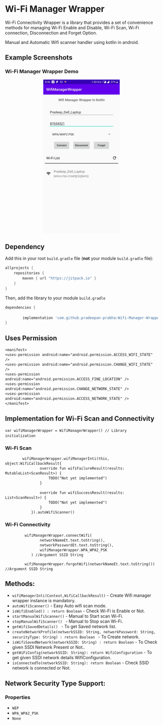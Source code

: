 # Wi-Fi Manager Wrapper
Wi-Fi Connectivity Wrapper is a library that provides a set of convenience methods for managing Wi-Fi Enable and Disable, Wi-Fi Scan, Wi-Fi connection, Disconnection and Forget Option.

Manual and Automatic Wifi scanner handler using kotlin in android.

## Example Screenshots

### Wi-Fi Manager Wrapper Demo  
<p align="center">
<img src="/1.jpg" alt="Home Page" width="50%" height="50%">
</p>

## Dependency

Add this in your root `build.gradle` file (**not** your module `build.gradle` file):

```gradle
allprojects {
    repositories {
        maven { url "https://jitpack.io" }
    }
}
```

Then, add the library to your module `build.gradle`
```gradle
dependencies {

        implementation 'com.github.pradeepan-prabha:Wifi-Manager-Wrapper:v0.0.3'
}
```

## Uses Permission
```
<manifest>
<uses-permission android:name="android.permission.ACCESS_WIFI_STATE" />
<uses-permission android:name="android.permission.CHANGE_WIFI_STATE" />
<uses-permission android:name="android.permission.ACCESS_FINE_LOCATION" />
<uses-permission android:name="android.permission.CHANGE_NETWORK_STATE" />
<uses-permission android:name="android.permission.ACCESS_NETWORK_STATE" />
</manifest>
```

## Implementation for Wi-Fi Scan and Connectivity
``var wifiManagerWrapper = WifiManagerWrapper() // Library initialization``

### Wi-Fi Scan

```
        wifiManagerWrapper.wifiManagerInti(this, object:WifiCallbackResult{
                override fun wifiFailureResult(results: MutableList<ScanResult>) {
                    TODO("Not yet implemented")
                }

                override fun wifiSuccessResult(results: List<ScanResult>) {
                    TODO("Not yet implemented")
                }
            }).autoWifiScanner()        
 ```

### Wi-Fi Connectivity
```
         wifiManagerWrapper.connectWifi(
                networkNameEt.text.toString(),
                networkPasswordEt.text.toString(),
                wifiManagerWrapper.WPA_WPA2_PSK
            ) //Argument SSID String
```
```
         wifiManagerWrapper.forgotWifi(networkNameEt.text.toString()) //Argument SSID String
```

## Methods:
 * `wifiManagerInti(Context,WifiCallbackResult)` - Create Wifi manager wrapper instance is mandatory.
 * `autoWifiScanner()`  - Easy Auto wifi scan mode.
 * `isWifiEnabled() : return Boolean` - Check Wi-Fi is Enable or Not.
 * `startManualWifiScanner()` - Manual to Start scan Wi-Fi.
 * `stopManualWifiScanner() ` - Manual to Stop scan Wi-Fi.
 * `getWifiSavedDetails() ` - To get Saved network list.
 * `createNetworkProfile(networkSSID: String, networkPassword: String, securityType: String) : return Boolean ` - To Create network.
 * `isWifiSavedNetwork(networkSSID: String) : return Boolean` - To Check given SSDI Network Present or Not..
 * `getWiFiConfig(networkSSID: String): return WifiConfiguration` - To get given SSDI network details WifiConfiguration.
 * `isConnectedTo(networkSSID: String): return Boolean` - Check SSID network is connected or Not.

## Network Security Type Support:

### Properties
* `WEP`
* `WPA_WPA2_PSK`
* `None`
